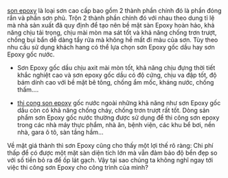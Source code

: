 <a href="http://thegioiepoxy.com">son epoxy</a> là loại sơn cao cấp bao gồm 2 thành phần chính đó là phần đóng rắn và phần sơn phủ. Trộn 2 thành phần chính đó với nhau theo dung tỉ lệ mà nhà sản xuất đã quy định để tạo nên bề mặt sàn Epoxy hoàn hảo, khả năng chịu tải trọng, chịu mài mòn ma sát tốt và khả năng chống trơn trượt, chống bụi bẩn dễ dàng tẩy rửa mà không hề mất đi màu của sơn. Tùy theo nhu cầu sử dụng khách hang có thể lựa chọn sơn Epoxy gốc dầu hay sơn Epoxy gốc nước.
 
- Sơn Epoxy gốc dầu chịu axit mài mòn tốt, khả năng chịu đựng thời tiết khắc nghiệt cao và sơn epoxy gốc dầu có độ cứng, chịu va đập tốt, độ bám dính cao với bề mặt bê tông, chống ẩm mốc, kháng nước, chống thấm….
 
- <a href="http://thegioiepoxy.com/thi-cong-son-epoxy/c181407.html">thi cong son epoxy</a> gốc nước ngoài những khả năng như sơn Epoxy gốc dầu còn có khả năng chống cháy, chống trơn trượt rất tốt. Dòng sản phẩm sơn Epoxy gốc nước thường được sử dụng để thi công sơn epoxy trong các nhà máy thực phẩm, nhà ăn, bệnh viện, các khu bể bơi, nền nhà, gara ô tô, sàn tầng hầm…
 
Về mặt giá thành thì sơn Epoxy cũng cho thấy một lợi thế rõ ràng: Chi phí thấp để có được một mặt sàn diện tích lớn mà vẫn đảm bảo độ bền đẹp so với số tiền bỏ ra để ốp lát gạch. Vậy tại sao chúng ta không nghĩ ngay tới việc thi công sơn Epoxy cho công trình của mình?
